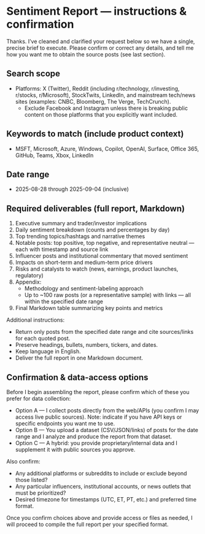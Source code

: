 # Sentiment Report — instructions & confirmation

Thanks. I’ve cleaned and clarified your request below so we have a single, precise brief to execute. Please confirm or correct any details, and tell me how you want me to obtain the source posts (see last section).

## Search scope
- Platforms: X (Twitter), Reddit (including r/technology, r/investing, r/stocks, r/Microsoft), StockTwits, LinkedIn, and mainstream tech/news sites (examples: CNBC, Bloomberg, The Verge, TechCrunch).  
  - Exclude Facebook and Instagram unless there is breaking public content on those platforms that you explicitly want included.

## Keywords to match (include product context)
- MSFT, Microsoft, Azure, Windows, Copilot, OpenAI, Surface, Office 365, GitHub, Teams, Xbox, LinkedIn

## Date range
- 2025-08-28 through 2025-09-04 (inclusive)

## Required deliverables (full report, Markdown)
1. Executive summary and trader/investor implications  
2. Daily sentiment breakdown (counts and percentages by day)  
3. Top trending topics/hashtags and narrative themes  
4. Notable posts: top positive, top negative, and representative neutral — each with timestamp and source link  
5. Influencer posts and institutional commentary that moved sentiment  
6. Impacts on short-term and medium-term price drivers  
7. Risks and catalysts to watch (news, earnings, product launches, regulatory)  
8. Appendix:
   - Methodology and sentiment-labeling approach
   - Up to ~100 raw posts (or a representative sample) with links — all within the specified date range  
9. Final Markdown table summarizing key points and metrics

Additional instructions:
- Return only posts from the specified date range and cite sources/links for each quoted post.
- Preserve headings, bullets, numbers, tickers, and dates.
- Keep language in English.
- Deliver the full report in one Markdown document.

## Confirmation & data-access options
Before I begin assembling the report, please confirm which of these you prefer for data collection:
- Option A — I collect posts directly from the web/APIs (you confirm I may access live public sources). Note: indicate if you have API keys or specific endpoints you want me to use.
- Option B — You upload a dataset (CSV/JSON/links) of posts for the date range and I analyze and produce the report from that dataset.
- Option C — A hybrid: you provide proprietary/internal data and I supplement it with public sources you approve.

Also confirm:
- Any additional platforms or subreddits to include or exclude beyond those listed?
- Any particular influencers, institutional accounts, or news outlets that must be prioritized?
- Desired timezone for timestamps (UTC, ET, PT, etc.) and preferred time format.

Once you confirm choices above and provide access or files as needed, I will proceed to compile the full report per your specified format.
